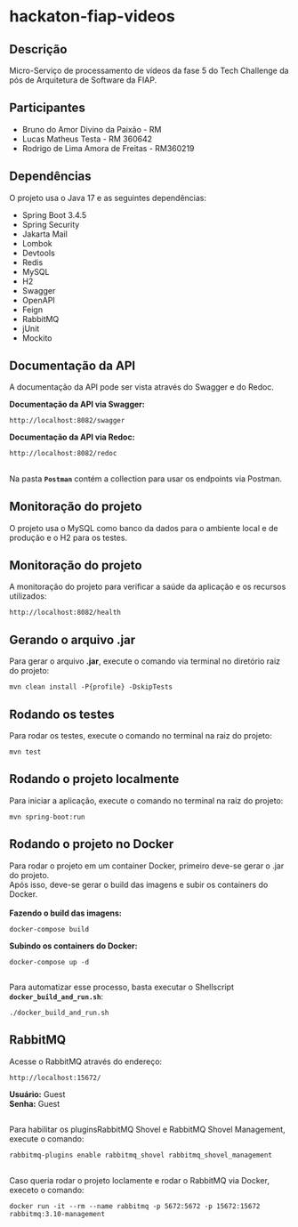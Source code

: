 # hackaton-fiap-videos
Descrição
---------
Micro-Serviço de processamento de vídeos da fase 5 do Tech Challenge da pós de Arquitetura de Software da FIAP.

Participantes
-------------
* Bruno do Amor Divino da Paixão - RM
* Lucas Matheus Testa - RM 360642
* Rodrigo de Lima Amora de Freitas - RM360219

Dependências
------------
O projeto usa o Java 17 e as seguintes dependências:

* Spring Boot 3.4.5
* Spring Security
* Jakarta Mail
* Lombok
* Devtools
* Redis
* MySQL
* H2
* Swagger
* OpenAPI
* Feign
* RabbitMQ
* jUnit
* Mockito

Documentação da API
-------------------
A documentação da API pode ser vista através do Swagger e do Redoc.<br>

<b>Documentação da API via Swagger:</b>
```shell script
http://localhost:8082/swagger
```

<b>Documentação da API via Redoc:</b>
```shell script
http://localhost:8082/redoc
```

##
Na pasta <b>`Postman`</b> contém a collection para usar os endpoints via Postman.

Monitoração do projeto
----------------------
O projeto usa o MySQL como banco da dados para o ambiente local e de produção e o H2 para os testes.

Monitoração do projeto
----------------------
A monitoração do projeto para verificar a saúde da aplicação e os recursos utilizados:
```shell script
http://localhost:8082/health
```

Gerando o arquivo .jar
----------------------
Para gerar o arquivo <b>.jar</b>, execute o comando via terminal no diretório raiz do projeto:
```shell script
mvn clean install -P{profile} -DskipTests
```

Rodando os testes
-----------------
Para rodar os testes, execute o comando no terminal na raiz do projeto:
```shell script
mvn test
```

Rodando o projeto localmente
----------------------------
Para iniciar a aplicação, execute o comando no terminal na raiz do projeto:

```shell script
mvn spring-boot:run
```

Rodando o projeto no Docker
---------------------------
Para rodar o projeto em um container Docker, primeiro deve-se gerar o .jar do projeto.<br>
Após isso, deve-se gerar o build das imagens e subir os containers do Docker.<br><br>
<b>Fazendo o build das imagens:</b>
```shell script
docker-compose build
```

<b>Subindo os containers do Docker:</b>
```shell script
docker-compose up -d
```

##
Para automatizar esse processo, basta executar o Shellscript <b>`docker_build_and_run.sh`</b>:
```shell script
./docker_build_and_run.sh
```

RabbitMQ
--------
Acesse o RabbitMQ através do endereço:
```shell script
http://localhost:15672/
```

<b>Usuário:</b> Guest <br>
<b>Senha:</b> Guest

##
Para habilitar os pluginsRabbitMQ Shovel e RabbitMQ Shovel Management, execute o comando:
```shell script
rabbitmq-plugins enable rabbitmq_shovel rabbitmq_shovel_management
```

##
Caso queria rodar o projeto loclamente e rodar o RabbitMQ via Docker, execeto o comando:
```shell script
docker run -it --rm --name rabbitmq -p 5672:5672 -p 15672:15672 rabbitmq:3.10-management
```
